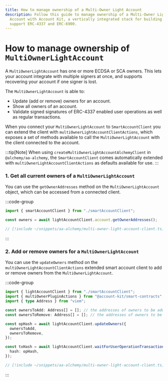 ```yaml
---
title: How to manage ownership of a Multi-Owner Light Account
description: Follow this guide to manage ownership of a Multi-Owner Light
  Account with Account Kit, a vertically integrated stack for building apps that
  support ERC-4337 and ERC-6900.
---
```


# How to manage ownership of `MultiOwnerLightAccount`

A `MultiOwnerLightAccount` has one or more ECDSA or SCA owners. This lets your account integrate with multiple signers at once, and supports recovering your account if one signer is lost.

The `MultiOwnerLightAccount` is able to:

- Update (add or remove) owners for an account.
- Show all owners of an account.
- Validate signed signatures of ERC-4337 enabled user operations as well as regular transactions.

When you connect your `MultiOwnerLightAccount` to `SmartAccountClient` you can extend the client with `multiOwnerLightAccountClientActions`, which exposes a set of methods available to call the `MultiOwnerLightAccount` with the client connected to the account.

:::tip[Note]
When using `createMultiOwnerLightAccountAlchemyClient` in `@alchemy/aa-alchemy`, the `SmartAccountClient` comes automatically extended with `multiOwnerLightAccountClientActions` as defaults available for use.
:::

### 1. Get all current owners of a `MultiOwnerLightAccount`

You can use the `getOwnerAddresses` method on the `MultiOwnerLightAccount` object, which can be accessed from a connected client.

:::code-group

```ts [example.ts]
import { smartAccountClient } from "./smartAccountClient";

const owners = await lightAccountClient.account.getOwnerAddresses();
```

```ts [smartAccountClient.ts]
// [!include ~/snippets/aa-alchemy/multi-owner-light-account-client.ts]
```

:::

### 2. Add or remove owners for a `MultiOwnerLightAccount`

You can use the `updateOwners` method on the `multiOwnerLightAccountClientActions` extended smart account client to add or remove owners from the `MultiOwnerLightAccount`.

:::code-group

```ts [example.ts]
import { lightAccountClient } from "./smartAccountClient";
import { multiOwnerPluginActions } from "@account-kit/smart-contracts";
import { type Address } from "viem";

const ownersToAdd: Address[] = []; // the addresses of owners to be added
const ownersToRemove: Address[] = []; // the addresses of owners to be removed

const opHash = await lightAccountClient.updateOwners({
  ownersToAdd,
  ownersToRemove,
});

const txHash = await lightAccountClient.waitForUserOperationTransaction({
  hash: opHash,
});
```

```ts [smartAccountClient.ts]
// [!include ~/snippets/aa-alchemy/multi-owner-light-account-client.ts]
```

:::
